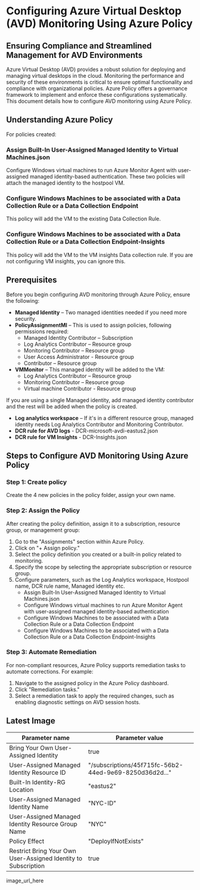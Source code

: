 # Configuring Azure Virtual Desktop (AVD) Monitoring Using Azure Policy

## Ensuring Compliance and Streamlined Management for AVD Environments

Azure Virtual Desktop (AVD) provides a robust solution for deploying and managing virtual desktops in the cloud. Monitoring the performance and security of these environments is critical to ensure optimal functionality and compliance with organizational policies. Azure Policy offers a governance framework to implement and enforce these configurations systematically. This document details how to configure AVD monitoring using Azure Policy.

## Understanding Azure Policy

For policies created:

### Assign Built-In User-Assigned Managed Identity to Virtual Machines.json

Configure Windows virtual machines to run Azure Monitor Agent with user-assigned managed identity-based authentication. These two policies will attach the managed identity to the hostpool VM.

### Configure Windows Machines to be associated with a Data Collection Rule or a Data Collection Endpoint

This policy will add the VM to the existing Data Collection Rule.

### Configure Windows Machines to be associated with a Data Collection Rule or a Data Collection Endpoint-Insights

This policy will add the VM to the VM insights Data collection rule. If you are not configuring VM insights, you can ignore this.

## Prerequisites

Before you begin configuring AVD monitoring through Azure Policy, ensure the following:

- **Managed Identity** – Two managed identities needed if you need more security.
- **PolicyAssignmentMI** – This is used to assign policies, following permissions required:
  - Managed Identity Contributor – Subscription
  - Log Analytics Contributor – Resource group
  - Monitoring Contributor – Resource group
  - User Access Administrator - Resource group
  - Contributor – Resource group
- **VMMonitor** – This managed identity will be added to the VM:
  - Log Analytics Contributor – Resource group
  - Monitoring Contributor – Resource group
  - Virtual machine Contributor - Resource group

If you are using a single Managed identity, add managed identity contributor and the rest will be added when the policy is created.

- **Log analytics workspace** – If it's in a different resource group, managed identity needs Log Analytics Contributor and Monitoring Contributor.
- **DCR rule for AVD logs** - DCR-microsoft-avdi-eastus2.json
- **DCR rule for VM Insights** - DCR-Insights.json

## Steps to Configure AVD Monitoring Using Azure Policy

### Step 1: Create policy

Create the 4 new policies in the policy folder, assign your own name.

### Step 2: Assign the Policy

After creating the policy definition, assign it to a subscription, resource group, or management group:

1. Go to the "Assignments" section within Azure Policy.
2. Click on "+ Assign policy."
3. Select the policy definition you created or a built-in policy related to monitoring.
4. Specify the scope by selecting the appropriate subscription or resource group.
5. Configure parameters, such as the Log Analytics workspace, Hostpool name, DCR rule name, Managed identity etc.
   - Assign Built-In User-Assigned Managed Identity to Virtual Machines.json
   - Configure Windows virtual machines to run Azure Monitor Agent with user-assigned managed identity-based authentication
   - Configure Windows Machines to be associated with a Data Collection Rule or a Data Collection Endpoint
   - Configure Windows Machines to be associated with a Data Collection Rule or a Data Collection Endpoint-Insights

### Step 3: Automate Remediation

For non-compliant resources, Azure Policy supports remediation tasks to automate corrections. For example:

1. Navigate to the assigned policy in the Azure Policy dashboard.
2. Click "Remediation tasks."
3. Select a remediation task to apply the required changes, such as enabling diagnostic settings on AVD session hosts.

## Latest Image

| Parameter name | Parameter value |
|----------------|-----------------|
| Bring Your Own User-Assigned Identity | true |
| User-Assigned Managed Identity Resource ID | "/subscriptions/45f715fc-56b2-44ed-9e69-8250d36d2d..." |
| Built-In Identity-RG Location | "eastus2" |
| User-Assigned Managed Identity Name | "NYC-ID" |
| User-Assigned Managed Identity Resource Group Name | "NYC" |
| Policy Effect | "DeployIfNotExists" |
| Restrict Bring Your Own User-Assigned Identity to Subscription | true |

image_url_here
